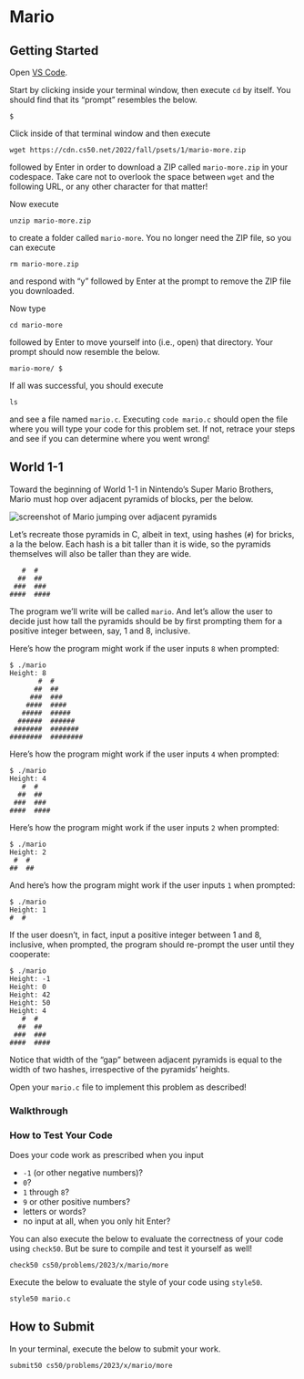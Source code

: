 Mario
=====

Getting Started
---------------

Open [VS Code](https://code.cs50.io/).

Start by clicking inside your terminal window, then execute `cd` by itself. You should find that its “prompt” resembles the below.

    $
    

Click inside of that terminal window and then execute

    wget https://cdn.cs50.net/2022/fall/psets/1/mario-more.zip
    

followed by Enter in order to download a ZIP called `mario-more.zip` in your codespace. Take care not to overlook the space between `wget` and the following URL, or any other character for that matter!

Now execute

    unzip mario-more.zip
    

to create a folder called `mario-more`. You no longer need the ZIP file, so you can execute

    rm mario-more.zip
    

and respond with “y” followed by Enter at the prompt to remove the ZIP file you downloaded.

Now type

    cd mario-more
    

followed by Enter to move yourself into (i.e., open) that directory. Your prompt should now resemble the below.

    mario-more/ $
    

If all was successful, you should execute

    ls
    

and see a file named `mario.c`. Executing `code mario.c` should open the file where you will type your code for this problem set. If not, retrace your steps and see if you can determine where you went wrong!

World 1-1
---------

Toward the beginning of World 1-1 in Nintendo’s Super Mario Brothers, Mario must hop over adjacent pyramids of blocks, per the below.

![screenshot of Mario jumping over adjacent pyramids](pyramids.png)

Let’s recreate those pyramids in C, albeit in text, using hashes (`#`) for bricks, a la the below. Each hash is a bit taller than it is wide, so the pyramids themselves will also be taller than they are wide.

       #  #
      ##  ##
     ###  ###
    ####  ####
    

The program we’ll write will be called `mario`. And let’s allow the user to decide just how tall the pyramids should be by first prompting them for a positive integer between, say, 1 and 8, inclusive.

Here’s how the program might work if the user inputs `8` when prompted:

    $ ./mario
    Height: 8
           #  #
          ##  ##
         ###  ###
        ####  ####
       #####  #####
      ######  ######
     #######  #######
    ########  ########
    
    

Here’s how the program might work if the user inputs `4` when prompted:

    $ ./mario
    Height: 4
       #  #
      ##  ##
     ###  ###
    ####  ####
    

Here’s how the program might work if the user inputs `2` when prompted:

    $ ./mario
    Height: 2
     #  #
    ##  ##
    

And here’s how the program might work if the user inputs `1` when prompted:

    $ ./mario
    Height: 1
    #  #
    

If the user doesn’t, in fact, input a positive integer between 1 and 8, inclusive, when prompted, the program should re-prompt the user until they cooperate:

    $ ./mario
    Height: -1
    Height: 0
    Height: 42
    Height: 50
    Height: 4
       #  #
      ##  ##
     ###  ###
    ####  ####
    

Notice that width of the “gap” between adjacent pyramids is equal to the width of two hashes, irrespective of the pyramids’ heights.

Open your `mario.c` file to implement this problem as described!

### Walkthrough

### How to Test Your Code

Does your code work as prescribed when you input

*   `-1` (or other negative numbers)?
*   `0`?
*   `1` through `8`?
*   `9` or other positive numbers?
*   letters or words?
*   no input at all, when you only hit Enter?

You can also execute the below to evaluate the correctness of your code using `check50`. But be sure to compile and test it yourself as well!

    check50 cs50/problems/2023/x/mario/more
    

Execute the below to evaluate the style of your code using `style50`.

    style50 mario.c
    

How to Submit
-------------

In your terminal, execute the below to submit your work.

    submit50 cs50/problems/2023/x/mario/more